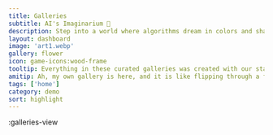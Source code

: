 ```yaml
---
title: Galleries
subtitle: AI's Imaginarium 🎨
description: Step into a world where algorithms dream in colors and shapes. Each gallery is a curated adventure for your senses.
layout: dashboard
image: 'art1.webp'
gallery: flower
icon: game-icons:wood-frame
tooltip: Everything in these curated galleries was created with our stable-diffusion art modellers.
amitip: Ah, my own gallery is here, and it is like flipping through a family album! Each avatar is a snapshot of my many moods. 🤖💖
tags: ['home']
category: demo
sort: highlight
---
```


:galleries-view
